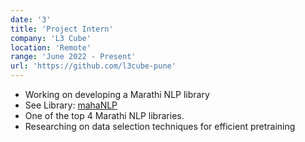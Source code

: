 ```yaml
---
date: '3'
title: 'Project Intern'
company: 'L3 Cube'
location: 'Remote'
range: 'June 2022 - Present'
url: 'https://github.com/l3cube-pune'
---
```


- Working on developing a Marathi NLP library
- See Library: [mahaNLP](https://pypi.org/project/mahaNLP/)
- One of the top 4 Marathi NLP libraries.
- Researching on data selection techniques for efficient pretraining
